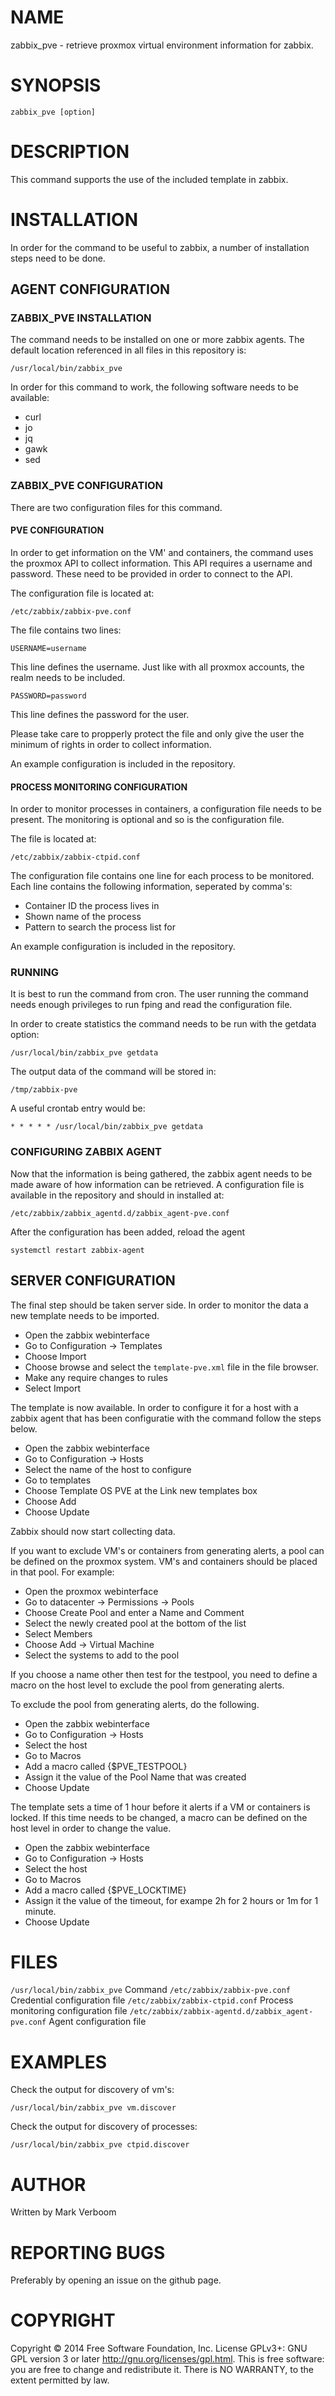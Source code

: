 # NAME

zabbix_pve - retrieve proxmox virtual environment information for zabbix.

# SYNOPSIS

`zabbix_pve [option]`

# DESCRIPTION

This command supports the use of the included template in zabbix.

# INSTALLATION

In order for the command to be useful to zabbix, a number of installation steps
need to be done.

## AGENT CONFIGURATION

### ZABBIX_PVE INSTALLATION

The command needs to be installed on one or more zabbix agents. The default location
referenced in all files in this repository is:

`/usr/local/bin/zabbix_pve`

In order for this command to work, the following software needs to be available:

* curl
* jo
* jq
* gawk
* sed

### ZABBIX_PVE CONFIGURATION

There are two configuration files for this command.

#### PVE CONFIGURATION

In order to get information on the VM' and containers, the command uses the
proxmox API to collect information. This API requires a username and password.
These need to be provided in order to connect to the API.

The configuration file is located at:

`/etc/zabbix/zabbix-pve.conf`

The file contains two lines:

`USERNAME=username`

This line defines the username. Just like with all proxmox accounts, the realm
needs to be included.

`PASSWORD=password`

This line defines the password for the user.

Please take care to propperly protect the file and only give the user the minimum
of rights in order to collect information.

An example configuration is included in the repository.

#### PROCESS MONITORING CONFIGURATION

In order to monitor processes in containers, a configuration file needs to be
present. The monitoring is optional and so is the configuration file.

The file is located at:

`/etc/zabbix/zabbix-ctpid.conf`

The configuration file contains one line for each process to be monitored.
Each line contains the following information, seperated by comma's:

* Container ID the process lives in
* Shown name of the process
* Pattern to search the process list for

An example configuration is included in the repository.

### RUNNING

It is best to run the command from cron. The user running the command needs enough
privileges to run fping and read the configuration file.

In order to create statistics the command needs to be run with the getdata option:

`/usr/local/bin/zabbix_pve getdata`

The output data of the command will be stored in:

`/tmp/zabbix-pve`

A useful crontab entry would be:

`* * * * * /usr/local/bin/zabbix_pve getdata`

### CONFIGURING ZABBIX AGENT

Now that the information is being gathered, the zabbix agent needs to be made aware
of how information can be retrieved. A configuration file is available in the
repository and should in installed at:

`/etc/zabbix/zabbix_agentd.d/zabbix_agent-pve.conf`

After the configuration has been added, reload the agent

`systemctl restart zabbix-agent`

## SERVER CONFIGURATION

The final step should be taken server side. In order to monitor the data a new
template needs to be imported.

* Open the zabbix webinterface
* Go to Configuration -> Templates
* Choose Import
* Choose browse and select the `template-pve.xml` file in the file browser.
* Make any require changes to rules
* Select Import

The template is now available. In order to configure it for a host with a zabbix
agent that has been configuratie with the command follow the steps below.

* Open the zabbix webinterface
* Go to Configuration -> Hosts
* Select the name of the host to configure
* Go to templates
* Choose Template OS PVE at the Link new templates box
* Choose Add
* Choose Update

Zabbix should now start collecting data.

If you want to exclude VM's or containers from generating alerts, a pool can be
defined on the proxmox system. VM's and containers should be placed in that pool.
For example:

* Open the proxmox webinterface
* Go to datacenter -> Permissions -> Pools
* Choose Create Pool and enter a Name and Comment
* Select the newly created pool at the bottom of the list
* Select Members
* Choose Add -> Virtual Machine
* Select the systems to add to the pool

If you choose a name other then test for the testpool, you need to define a macro
on the host level to exclude the pool from generating alerts.

To exclude the pool from generating alerts, do the following.

* Open the zabbix webinterface
* Go to Configuration -> Hosts
* Select the host
* Go to Macros
* Add a macro called {$PVE_TESTPOOL}
* Assign it the value of the Pool Name that was created
* Choose Update

The template sets a time of 1 hour before it alerts if a VM or containers is
locked. If this time needs to be changed, a macro can be defined on the host
level in order to change the value.

* Open the zabbix webinterface
* Go to Configuration -> Hosts
* Select the host
* Go to Macros
* Add a macro called {$PVE_LOCKTIME}
* Assign it the value of the timeout, for exampe 2h for 2 hours or 1m for 1 minute.
* Choose Update

# FILES

`/usr/local/bin/zabbix_pve` Command
`/etc/zabbix/zabbix-pve.conf` Credential configuration file
`/etc/zabbix/zabbix-ctpid.conf` Process monitoring configuration file
`/etc/zabbix/zabbix-agentd.d/zabbix_agent-pve.conf` Agent configuration file

# EXAMPLES

Check the output for discovery of vm's:

`/usr/local/bin/zabbix_pve vm.discover`

Check the output for discovery of processes:

`/usr/local/bin/zabbix_pve ctpid.discover`

# AUTHOR

Written by Mark Verboom

# REPORTING BUGS

Preferably by opening an issue on the github page.

# COPYRIGHT

Copyright  ©  2014  Free Software Foundation, Inc.  License GPLv3+: GNU
GPL version 3 or later <http://gnu.org/licenses/gpl.html>.
This is free software: you are free  to  change  and  redistribute  it.
There is NO WARRANTY, to the extent permitted by law.
